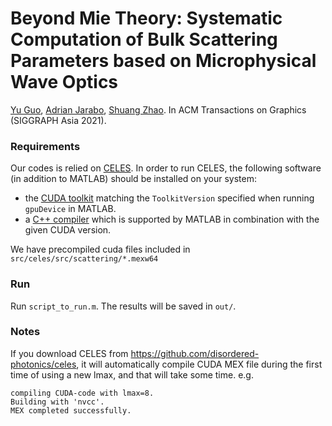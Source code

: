 # Beyond Mie Theory: Systematic Computation of Bulk Scattering Parameters based on Microphysical Wave Optics

[Yu Guo](https://tflsguoyu.github.io/), [Adrian Jarabo](http://giga.cps.unizar.es/~ajarabo/), [Shuang Zhao](https://shuangz.com/). 
In ACM Transactions on Graphics (SIGGRAPH Asia 2021). 


### Requirements
Our codes is relied on [CELES](https://github.com/disordered-photonics/celes).
In order to run CELES, the following software (in addition to MATLAB) should be installed on your system:
* the [CUDA toolkit](https://developer.nvidia.com/cuda-downloads) matching the `ToolkitVersion` specified when running `gpuDevice` in MATLAB.
* a [C++ compiler](https://it.mathworks.com/support/compilers.html) which is supported by MATLAB in combination with the given CUDA version.

We have precompiled cuda files included in `src/celes/src/scattering/*.mexw64`

### Run
Run `script_to_run.m`. The results will be saved in `out/`.

### Notes
If you download CELES from https://github.com/disordered-photonics/celes, 
it will automatically compile CUDA MEX file during the first time of using a new lmax, and that will take some time.
e.g.
```
compiling CUDA-code with lmax=8.
Building with 'nvcc'.
MEX completed successfully.
```
